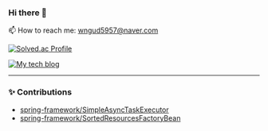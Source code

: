 ### Hi there 👋

<!--
**NYgomets/NYgomets** is a ✨ _special_ ✨ repository because its `README.md` (this file) appears on your GitHub profile.

Here are some ideas to get you started:

- 🔭 I’m currently working on ...
- 🌱 I’m currently learning ...
- 👯 I’m looking to collaborate on ...
- 🤔 I’m looking for help with ...
- 💬 Ask me about ...
- 📫 How to reach me: ...
- 😄 Pronouns: ...
- ⚡ Fun fact: ...
-->
📫 How to reach me: wngud5957@naver.com

[![Solved.ac Profile](http://mazassumnida.wtf/api/v2/generate_badge?boj=gomets)](https://solved.ac/gomets/)​

[![My tech blog](https://img.shields.io/badge/My%20tech%20blog-A9BCF5?style=flat-square&logo=GitHub%20Sponsors&logoColor=white)](https://blog.naver.com/gomets_journey)

---




### ✨ Contributions

* [spring-framework/SimpleAsyncTaskExecutor](https://github.com/spring-projects/spring-framework/pull/35708)
* [spring-framework/SortedResourcesFactoryBean](https://github.com/spring-projects/spring-framework/pull/35687)
